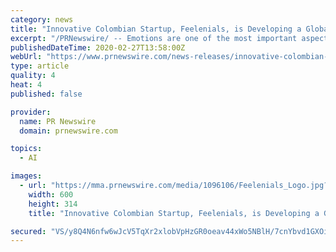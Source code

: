 ```yaml
---
category: news
title: "Innovative Colombian Startup, Feelenials, is Developing a Global Emotional Analytics AI Platform to Improve the Quality of Work and Life"
excerpt: "/PRNewswire/ -- Emotions are one of the most important aspects of human intelligence and play a significant role in decision making. Using emotions and"
publishedDateTime: 2020-02-27T13:58:00Z
webUrl: "https://www.prnewswire.com/news-releases/innovative-colombian-startup-feelenials-is-developing-a-global-emotional-analytics-ai-platform-to-improve-the-quality-of-work-and-life-301012603.html"
type: article
quality: 4
heat: 4
published: false

provider:
  name: PR Newswire
  domain: prnewswire.com

topics:
  - AI

images:
  - url: "https://mma.prnewswire.com/media/1096106/Feelenials_Logo.jpg?p=facebook"
    width: 600
    height: 314
    title: "Innovative Colombian Startup, Feelenials, is Developing a Global Emotional Analytics AI Platform to Improve the Quality of Work and Life"

secured: "VS/y8Q4N6nfw6wJcV5TqXr2xlobVpHzGR0oeav44xWo5NBlH/7cnYbvd1GXOiXJDfGNOZrAGpibli92mvl4btvDNCy6/9qEEd7ImQ4D5HfUPk1pTOxZDicnsU1ZD6vrYvx4yUMJY6/bfP23k78L+F2IJhxAU+sEe4uwM7SvSLu0YGqWycto4XpsB47D34i0YX86GPmubJ+0yljIRCyV4j/r7IheQE4OOA4ugtx/8aaidUGkvIbWsLWqB7z/aoUBM2h5V+1BtZQxwAnWyPj/jWYyVFkpojptiZyP8yR/ee+Kd/P3uT6rcwnCiCq0tjaI9;OyXP8KtIabM82S0SXVOk4w=="
---
```


